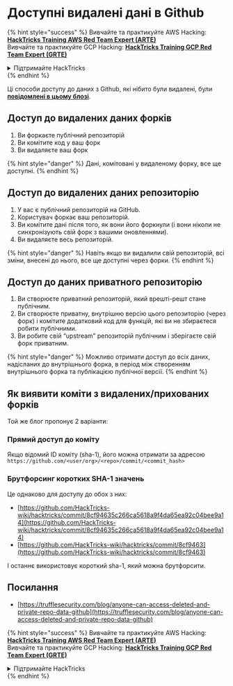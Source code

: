 # Доступні видалені дані в Github

{% hint style="success" %}
Вивчайте та практикуйте AWS Hacking:<img src="../../.gitbook/assets/image.png" alt="" data-size="line">[**HackTricks Training AWS Red Team Expert (ARTE)**](https://training.hacktricks.xyz/courses/arte)<img src="../../.gitbook/assets/image.png" alt="" data-size="line">\
Вивчайте та практикуйте GCP Hacking: <img src="../../.gitbook/assets/image (2).png" alt="" data-size="line">[**HackTricks Training GCP Red Team Expert (GRTE)**<img src="../../.gitbook/assets/image (2).png" alt="" data-size="line">](https://training.hacktricks.xyz/courses/grte)

<details>

<summary>Підтримайте HackTricks</summary>

* Перевірте [**плани підписки**](https://github.com/sponsors/carlospolop)!
* **Приєднуйтесь до** 💬 [**групи Discord**](https://discord.gg/hRep4RUj7f) або [**групи Telegram**](https://t.me/peass) або **слідкуйте** за нами в **Twitter** 🐦 [**@hacktricks\_live**](https://twitter.com/hacktricks\_live)**.**
* **Діліться хакерськими трюками, надсилаючи PR до** [**HackTricks**](https://github.com/carlospolop/hacktricks) та [**HackTricks Cloud**](https://github.com/carlospolop/hacktricks-cloud) репозиторіїв на github.

</details>
{% endhint %}

Ці способи доступу до даних з Github, які нібито були видалені, були [**повідомлені в цьому блозі**](https://trufflesecurity.com/blog/anyone-can-access-deleted-and-private-repo-data-github).

## Доступ до видалених даних форків

1. Ви форкаєте публічний репозиторій
2. Ви комітите код у ваш форк
3. Ви видаляєте ваш форк

{% hint style="danger" %}
Дані, комітовані у видаленому форку, все ще доступні.
{% endhint %}

## Доступ до видалених даних репозиторію

1. У вас є публічний репозиторій на GitHub.
2. Користувач форкає ваш репозиторій.
3. Ви комітите дані після того, як вони його форкнули (і вони ніколи не синхронізують свій форк з вашими оновленнями).
4. Ви видаляєте весь репозиторій.

{% hint style="danger" %}
Навіть якщо ви видалили свій репозиторій, всі зміни, внесені до нього, все ще доступні через форки.
{% endhint %}

## Доступ до даних приватного репозиторію

1. Ви створюєте приватний репозиторій, який врешті-решт стане публічним.
2. Ви створюєте приватну, внутрішню версію цього репозиторію (через форк) і комітите додатковий код для функцій, які ви не збираєтеся робити публічними.
3. Ви робите свій “upstream” репозиторій публічним і зберігаєте свій форк приватним.

{% hint style="danger" %}
Можливо отримати доступ до всіх даних, надісланих до внутрішнього форка, в період між створенням внутрішнього форка та публікацією публічної версії.
{% endhint %}

## Як виявити коміти з видалених/прихованих форків

Той же блог пропонує 2 варіанти:

### Прямий доступ до коміту

Якщо відомий ID коміту (sha-1), його можна отримати за адресою `https://github.com/<user/org>/<repo>/commit/<commit_hash>`

### Брутфорсинг коротких SHA-1 значень

Це однаково для доступу до обох з них:

* [https://github.com/HackTricks-wiki/hacktricks/commit/8cf94635c266ca5618a9f4da65ea92c04bee9a14](https://github.com/HackTricks-wiki/hacktricks/commit/8cf94635c266ca5618a9f4da65ea92c04bee9a14)
* [https://github.com/HackTricks-wiki/hacktricks/commit/8cf9463](https://github.com/HackTricks-wiki/hacktricks/commit/8cf9463)

І останнє використовує короткий sha-1, який можна брутфорсити.

## Посилання

* [https://trufflesecurity.com/blog/anyone-can-access-deleted-and-private-repo-data-github](https://trufflesecurity.com/blog/anyone-can-access-deleted-and-private-repo-data-github)

{% hint style="success" %}
Вивчайте та практикуйте AWS Hacking:<img src="../../.gitbook/assets/image.png" alt="" data-size="line">[**HackTricks Training AWS Red Team Expert (ARTE)**](https://training.hacktricks.xyz/courses/arte)<img src="../../.gitbook/assets/image.png" alt="" data-size="line">\
Вивчайте та практикуйте GCP Hacking: <img src="../../.gitbook/assets/image (2).png" alt="" data-size="line">[**HackTricks Training GCP Red Team Expert (GRTE)**<img src="../../.gitbook/assets/image (2).png" alt="" data-size="line">](https://training.hacktricks.xyz/courses/grte)

<details>

<summary>Підтримайте HackTricks</summary>

* Перевірте [**плани підписки**](https://github.com/sponsors/carlospolop)!
* **Приєднуйтесь до** 💬 [**групи Discord**](https://discord.gg/hRep4RUj7f) або [**групи Telegram**](https://t.me/peass) або **слідкуйте** за нами в **Twitter** 🐦 [**@hacktricks\_live**](https://twitter.com/hacktricks\_live)**.**
* **Діліться хакерськими трюками, надсилаючи PR до** [**HackTricks**](https://github.com/carlospolop/hacktricks) та [**HackTricks Cloud**](https://github.com/carlospolop/hacktricks-cloud) репозиторіїв на github.

</details>
{% endhint %}
